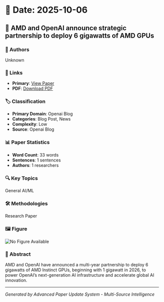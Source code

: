 # 📅 Date: 2025-10-06

## 📄 AMD and OpenAI announce strategic partnership to deploy 6 gigawatts of AMD GPUs

### 👥 Authors
Unknown

### 🔗 Links
- **Primary**: [View Paper](https://openai.com/index/openai-amd-strategic-partnership)
- **PDF**: [Download PDF](https://arxiv.org/pdf/.pdf) 



### 🏷️ Classification
- **Primary Domain**: Openai Blog
- **Categories**: Blog Post, News
- **Complexity**: Low
- **Source**: Openai Blog

### 📊 Paper Statistics
- **Word Count**: 33 words
- **Sentences**: 1 sentences
- **Authors**: 1 researchers

### 🔍 Key Topics
General AI/ML

### 🛠️ Methodologies
Research Paper

### 🖼️ Figure
![No Figure Available](https://img.shields.io/badge/Figure-Not_Available-lightgrey?style=for-the-badge)

### 📝 Abstract
AMD and OpenAI have announced a multi-year partnership to deploy 6 gigawatts of AMD Instinct GPUs, beginning with 1 gigawatt in 2026, to power OpenAI’s next-generation AI infrastructure and accelerate global AI innovation.

---
*Generated by Advanced Paper Update System - Multi-Source Intelligence*
